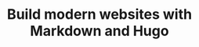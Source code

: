 ---
title: "Build modern websites with Markdown and Hugo"
description: "Fast, batteries-included Hugo theme for creating beautiful static websites"
toc: false
features:
  - title: "Fast and Full-featured"
    description: "Simple and easy to use, yet powerful and feature-rich."
    image: "card-1.png"
    gradient: "bg-red-500"

  - title: "Markdown is All You Need"
    description: "Compose with just Markdown. Enrich with Shortcode components."
    image: "card-2.png"
    gradient: "bg-green-500"

  - title: "Full Text Search"
    description: "Built-in full text search with FlexSearch, no extra setup required."
    image: "card-3.png"
    gradient: "bg-blue-500"
---